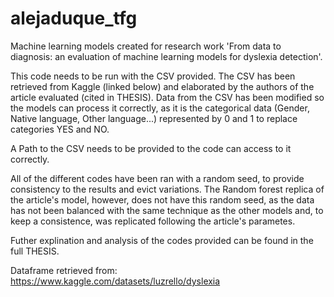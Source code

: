 # alejaduque_tfg
Machine learning models created for research work 'From data to diagnosis: an evaluation of machine learning models for dyslexia detection'.

This code needs to be run with the CSV provided. The CSV has been retrieved from Kaggle (linked below) and elaborated by the authors of the article evaluated (cited in THESIS). Data from the CSV has been modified so the models can process it correctly, as it is the categorical data (Gender, Native language, Other language...) represented by 0 and 1 to replace categories YES and NO. 

A Path to the CSV needs to be provided to the code can access to it correctly. 

All of the different codes have been ran with a random seed, to provide consistency to the results and evict variations. The Random forest replica of the article's model, however, does not have this random seed, as the data has not been balanced with the same technique as the other models and, to keep a consistence, was replicated following the article's parametes. 

Futher explination and analysis of the codes provided can be found in the full THESIS. 

Dataframe retrieved from: https://www.kaggle.com/datasets/luzrello/dyslexia
